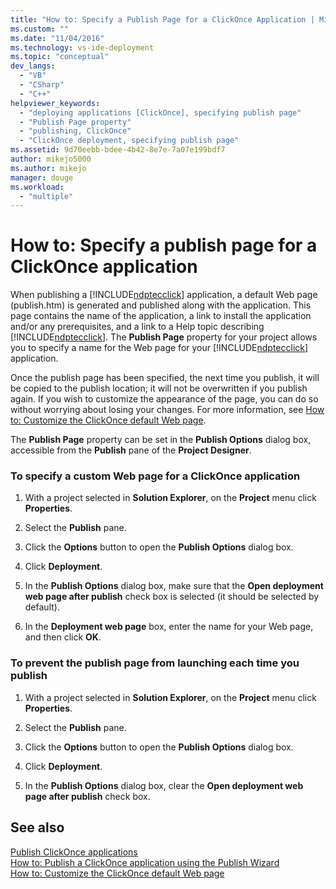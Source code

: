 ```yaml
---
title: "How to: Specify a Publish Page for a ClickOnce Application | Microsoft Docs"
ms.custom: ""
ms.date: "11/04/2016"
ms.technology: vs-ide-deployment
ms.topic: "conceptual"
dev_langs: 
  - "VB"
  - "CSharp"
  - "C++"
helpviewer_keywords: 
  - "deploying applications [ClickOnce], specifying publish page"
  - "Publish Page property"
  - "publishing, ClickOnce"
  - "ClickOnce deployment, specifying publish page"
ms.assetid: 9d70eebb-bdee-4b42-8e7e-7a07e199bdf7
author: mikejo5000
ms.author: mikejo
manager: douge
ms.workload: 
  - "multiple"
---
```

# How to: Specify a publish page for a ClickOnce application
When publishing a [!INCLUDE[ndptecclick](../deployment/includes/ndptecclick_md.md)] application, a default Web page (publish.htm) is generated and published along with the application. This page contains the name of the application, a link to install the application and/or any prerequisites, and a link to a Help topic describing [!INCLUDE[ndptecclick](../deployment/includes/ndptecclick_md.md)]. The **Publish Page** property for your project allows you to specify a name for the Web page for your [!INCLUDE[ndptecclick](../deployment/includes/ndptecclick_md.md)] application.  
  
 Once the publish page has been specified, the next time you publish, it will be copied to the publish location; it will not be overwritten if you publish again. If you wish to customize the appearance of the page, you can do so without worrying about losing your changes. For more information, see [How to: Customize the ClickOnce default Web page](../deployment/how-to-customize-the-default-web-page-for-a-clickonce-application.md).  
  
 The **Publish Page** property can be set in the **Publish Options** dialog box, accessible from the **Publish** pane of the **Project Designer**.  
  
### To specify a custom Web page for a ClickOnce application  
  
1.  With a project selected in **Solution Explorer**, on the **Project** menu click **Properties**.  
  
2.  Select the **Publish** pane.  
  
3.  Click the **Options** button to open the **Publish Options** dialog box.  
  
4.  Click **Deployment**.  
  
5.  In the **Publish Options** dialog box, make sure that the **Open deployment web page after publish** check box is selected (it should be selected by default).  
  
6.  In the **Deployment web page** box, enter the name for your Web page, and then click **OK**.  
  
### To prevent the publish page from launching each time you publish  
  
1.  With a project selected in **Solution Explorer**, on the **Project** menu click **Properties**.  
  
2.  Select the **Publish** pane.  
  
3.  Click the **Options** button to open the **Publish Options** dialog box.  
  
4.  Click **Deployment**.  
  
5.  In the **Publish Options** dialog box, clear the **Open deployment web page after publish** check box.  
  
## See also  
 [Publish ClickOnce applications](../deployment/publishing-clickonce-applications.md)   
 [How to: Publish a ClickOnce application using the Publish Wizard](../deployment/how-to-publish-a-clickonce-application-using-the-publish-wizard.md)   
 [How to: Customize the ClickOnce default Web page](../deployment/how-to-customize-the-default-web-page-for-a-clickonce-application.md)